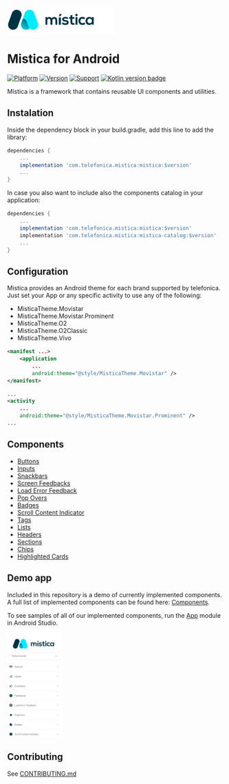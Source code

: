 <br>
<br>
<img height="64" alt="Mística for Android" src="./doc/images/mistica-logo.svg">
<br>

#  Mistica for Android

[![Platform](https://img.shields.io/badge/Platform-Android-brightgreen)](https://github.com/Telefonica/mistica-android)
[![Version](https://img.shields.io/badge/Version-0.2.7-blue)](https://github.com/Telefonica/mistica-android)
[![Support](https://img.shields.io/badge/Support-%3E%3D%20Android%205.0-brightgreen)](https://github.com/Telefonica/mistica-android)
[![Kotlin version badge](https://img.shields.io/badge/kotlin-1.3-blue.svg)](https://kotlinlang.org/docs/reference/whatsnew13.html)

Mistica is a framework that contains reusable UI components and utilities.

## Instalation

Inside the dependency block in your build.gradle, add this line to add the library:

```gradle
dependencies {
    ...
    implementation 'com.telefonica.mistica:mistica:$version'
    ...
}
```

In case you also want to include also the components catalog in your application:

```gradle
dependencies {
    ...
    implementation 'com.telefonica.mistica:mistica:$version'
    implementation 'com.telefonica.mistica:mistica-catalog:$version'
    ...
}
```

## Configuration

Mistica provides an Android theme for each brand supported by telefonica.
Just set your App or any specific activity to use any of the following:

* MisticaTheme.Movistar
* MisticaTheme.Movistar.Prominent
* MisticaTheme.O2
* MisticaTheme.O2Classic
* MisticaTheme.Vivo

```xml
<manifest ...>
    <application
        ...
        android:theme="@style/MisticaTheme.Movistar" />
</manifest>
```

```xml
...
<activity
    ...
    android:theme="@style/MisticaTheme.Movistar.Prominent" />
...
```

## Components

* [Buttons](library/src/main/java/com/telefonica/mistica/button)
* [Inputs](library/src/main/java/com/telefonica/mistica/input)
* [Snackbars](library/src/main/java/com/telefonica/mistica/feedback)
* [Screen Feedbacks](library/src/main/java/com/telefonica/mistica/feedback/screen)
* [Load Error Feedback](library/src/main/java/com/telefonica/mistica/feedback/error)
* [Pop Overs](library/src/main/java/com/telefonica/mistica/feedback/popover)
* [Badges](library/src/main/java/com/telefonica/mistica/badge)
* [Scroll Content Indicator](library/src/main/java/com/telefonica/mistica/contentindicator)
* [Tags](library/src/main/java/com/telefonica/mistica/tag)
* [Lists](library/src/main/java/com/telefonica/mistica/list)
* [Headers](library/src/main/java/com/telefonica/mistica/header)
* [Sections](library/src/main/java/com/telefonica/mistica/section)
* [Chips](library/src/main/java/com/telefonica/mistica/chips)
* [Highlighted Cards](library/src/main/java/com/telefonica/mistica/highlightedcard)

## Demo app

Included in this repository is a demo of currently implemented components. A full list of implemented components can be found here: [Components](library/src/main/java/com/telefonica/mistica).

To see samples of all of our implemented components, run the [App](app) module in Android Studio.

<p align="left">
    <img width="25%" src="./doc/images/catalog/catalog.png">
</p>

## Contributing

See [CONTRIBUTING.md](./CONTRIBUTING.md)
 
